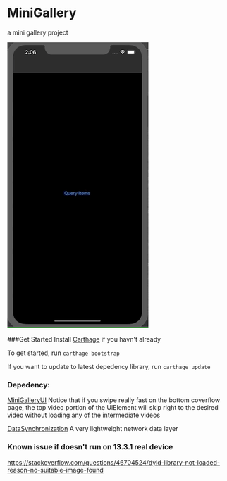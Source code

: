 # MiniGallery
 a mini gallery project

![](Mar-09-2020_14-12-01.gif)

###Get Started
Install [Carthage](https://github.com/Carthage/Carthage) if you havn't already

To get started, run
`carthage bootstrap`

If you want to update to latest depedency library, run
`carthage update`

### Depedency: 
[MiniGalleryUI](https://github.com/felyfely/MiniGalleryUI)
Notice that if you swipe really fast on the bottom coverflow page, the top video portion of the UIElement will skip right to the desired video without loading any of the intermediate videos

[DataSynchronization](https://github.com/felyfely/DataSynchronization)
A very lightweight network data layer

### Known issue if doesn't run on 13.3.1 real device
<https://stackoverflow.com/questions/46704524/dyld-library-not-loaded-reason-no-suitable-image-found>
